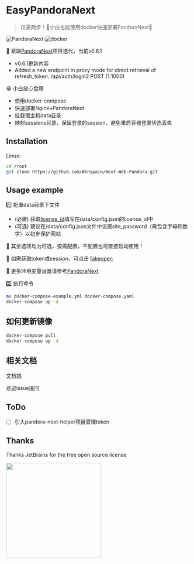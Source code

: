 # EasyPandoraNext

> 仅需两步！🚀小白也能使用docker快速部署PandoraNext🚀

![PandoraNext](https://img.shields.io/badge/Nginx-PandoraNext-blue)
![docker](https://img.shields.io/badge/docker--compose-8A2BE2)

🚀 紧跟[PandoraNext](https://github.com/pandora-next/deploy)项目迭代，当前v0.6.1

- v0.6.1更新内容
- Added a new endpoint in proxy mode for direct retrieval of refresh_token.
/api/auth/login2 POST (1:1000)

😀 小白放心食用

- 使用docker-compose
- 快速部署Nginx+PandoraNext
- 挂载宿主机data目录
- 映射sessions目录，保留登录的session，避免重启容器登录状态丢失

## Installation

Linux:

```sh
cd /root
git clone https://github.com/Winspain/Next-Web-Pandora.git
```

## Usage example

1️⃣ 配置data目录下文件

- (必做) 获取[license_id](https://dash.pandoranext.com/)填写在data/config.json的license_id中
- (可选) 建议在/data/config.json文件中设置site_password（需包含字母和数字）以初步保护网站

🍉 其余选项均为可选，按需配置，不配置也可直接启动使用！

🍊 如需获取token或session，可点击 [fakeopen](https://ai.fakeopen.com/auth)

🍓 更多环境变量设置请参考[PandoraNext](https://github.com/pandora-next/deploy)

2️⃣ 执行命令

```sh
mv docker-compose-example.yml docker-compose.yaml
docker-compose up -d
```

## 如何更新镜像

```sh
docker-compose pull
docker-compose up -d
```

## 相关文档

[文档站](https://docs.pandoranext.com/)

欢迎issue提问

## ToDo
- [ ] 引入pandora-next-helper项目管理token

## Thanks

Thanks JetBrains for the free open source license

<a href="https://www.jetbrains.com/?from=gev" target="_blank">
	<img src="https://i.loli.net/2021/02/08/2aejB8rwNmQR7FG.png" width = "260" align=center />
</a>